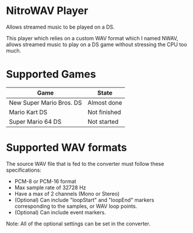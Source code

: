 # NitroWAV Player
Allows streamed music to be played on a DS.

This player which relies on a custom WAV format which I named NWAV, allows streamed music to play on a DS game without stressing the CPU too much.

# Supported Games

| Game                     | State        |
| -------------------------|--------------|
| New Super Mario Bros. DS | Almost done  |
| Mario Kart DS            | Not finished |
| Super Mario 64 DS        | Not started  |

# Supported WAV formats
The source WAV file that is fed to the converter must follow these specifications:
 - PCM-8 or PCM-16 format
 - Max sample rate of 32728 Hz
 - Have a max of 2 channels (Mono or Stereo)
 - (Optional) Can include "loopStart" and "loopEnd" markers corresponding to the samples, or WAV loop points.
 - (Optional) Can include event markers.

Note: All of the optional settings can be set in the converter.
